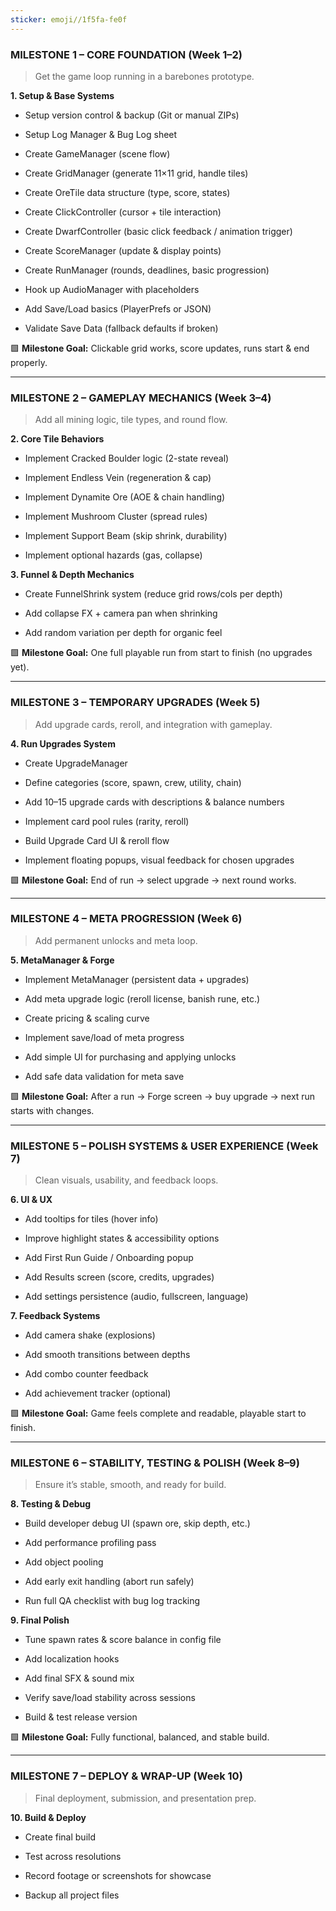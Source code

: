 ```yaml
---
sticker: emoji//1f5fa-fe0f
---
```


### **MILESTONE 1 – CORE FOUNDATION (Week 1–2)**

> Get the game loop running in a barebones prototype.

**1. Setup & Base Systems**

- Setup version control & backup (Git or manual ZIPs)
    
- Setup Log Manager & Bug Log sheet
    
- Create GameManager (scene flow)
    
- Create GridManager (generate 11×11 grid, handle tiles)
    
- Create OreTile data structure (type, score, states)
    
- Create ClickController (cursor + tile interaction)
    
- Create DwarfController (basic click feedback / animation trigger)
    
- Create ScoreManager (update & display points)
    
- Create RunManager (rounds, deadlines, basic progression)
    
- Hook up AudioManager with placeholders
    
- Add Save/Load basics (PlayerPrefs or JSON)
    
- Validate Save Data (fallback defaults if broken)
    

🟩 **Milestone Goal:** Clickable grid works, score updates, runs start & end properly.

---

### **MILESTONE 2 – GAMEPLAY MECHANICS (Week 3–4)**

> Add all mining logic, tile types, and round flow.

**2. Core Tile Behaviors**

- Implement Cracked Boulder logic (2-state reveal)
    
- Implement Endless Vein (regeneration & cap)
    
- Implement Dynamite Ore (AOE & chain handling)
    
- Implement Mushroom Cluster (spread rules)
    
- Implement Support Beam (skip shrink, durability)
    
- Implement optional hazards (gas, collapse)
    

**3. Funnel & Depth Mechanics**

- Create FunnelShrink system (reduce grid rows/cols per depth)
    
- Add collapse FX + camera pan when shrinking
    
- Add random variation per depth for organic feel
    

🟩 **Milestone Goal:** One full playable run from start to finish (no upgrades yet).

---

### **MILESTONE 3 – TEMPORARY UPGRADES (Week 5)**

> Add upgrade cards, reroll, and integration with gameplay.

**4. Run Upgrades System**

- Create UpgradeManager
    
- Define categories (score, spawn, crew, utility, chain)
    
- Add 10–15 upgrade cards with descriptions & balance numbers
    
- Implement card pool rules (rarity, reroll)
    
- Build Upgrade Card UI & reroll flow
    
- Implement floating popups, visual feedback for chosen upgrades
    

🟩 **Milestone Goal:** End of run → select upgrade → next round works.

---

### **MILESTONE 4 – META PROGRESSION (Week 6)**

> Add permanent unlocks and meta loop.

**5. MetaManager & Forge**

- Implement MetaManager (persistent data + upgrades)
    
- Add meta upgrade logic (reroll license, banish rune, etc.)
    
- Create pricing & scaling curve
    
- Implement save/load of meta progress
    
- Add simple UI for purchasing and applying unlocks
    
- Add safe data validation for meta save
    

🟩 **Milestone Goal:** After a run → Forge screen → buy upgrade → next run starts with changes.

---

### **MILESTONE 5 – POLISH SYSTEMS & USER EXPERIENCE (Week 7)**

> Clean visuals, usability, and feedback loops.

**6. UI & UX**

- Add tooltips for tiles (hover info)
    
- Improve highlight states & accessibility options
    
- Add First Run Guide / Onboarding popup
    
- Add Results screen (score, credits, upgrades)
    
- Add settings persistence (audio, fullscreen, language)
    

**7. Feedback Systems**

- Add camera shake (explosions)
    
- Add smooth transitions between depths
    
- Add combo counter feedback
    
- Add achievement tracker (optional)
    

🟩 **Milestone Goal:** Game feels complete and readable, playable start to finish.

---

### **MILESTONE 6 – STABILITY, TESTING & POLISH (Week 8–9)**

> Ensure it’s stable, smooth, and ready for build.

**8. Testing & Debug**

- Build developer debug UI (spawn ore, skip depth, etc.)
    
- Add performance profiling pass
    
- Add object pooling
    
- Add early exit handling (abort run safely)
    
- Run full QA checklist with bug log tracking
    

**9. Final Polish**

- Tune spawn rates & score balance in config file
    
- Add localization hooks
    
- Add final SFX & sound mix
    
- Verify save/load stability across sessions
    
- Build & test release version
    

🟩 **Milestone Goal:** Fully functional, balanced, and stable build.

---

### **MILESTONE 7 – DEPLOY & WRAP-UP (Week 10)**

> Final deployment, submission, and presentation prep.

**10. Build & Deploy**

- Create final build
    
- Test across resolutions
    
- Record footage or screenshots for showcase
    
- Backup all project files